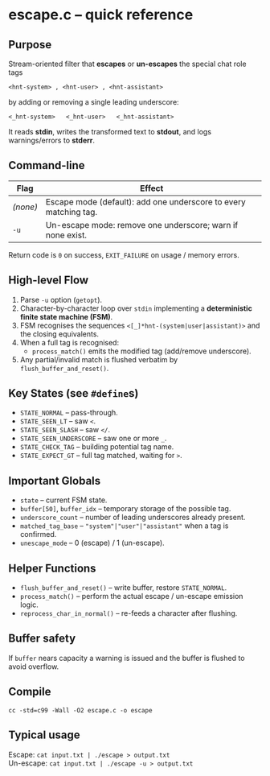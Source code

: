 # escape.c – quick reference

Purpose  
-------  
Stream-oriented filter that **escapes** or **un-escapes** the special chat
role tags

```
<hnt-system> , <hnt-user> , <hnt-assistant>
```

by adding or removing a single leading underscore:

```
<_hnt-system>   <_hnt-user>   <_hnt-assistant>
```

It reads **stdin**, writes the transformed text to **stdout**, and logs
warnings/errors to **stderr**.

Command-line  
------------  

| Flag | Effect |
|------|--------|
| *(none)* | Escape mode (default): add one underscore to every matching tag. |
| `-u` | Un-escape mode: remove one underscore; warn if none exist. |

Return code is `0` on success, `EXIT_FAILURE` on usage / memory errors.

High-level Flow  
---------------  
1. Parse `-u` option (`getopt`).  
2. Character-by-character loop over `stdin` implementing a **deterministic
   finite state machine (FSM)**.  
3. FSM recognises the sequences `<[_]*hnt-(system|user|assistant)>` and the
   closing equivalents.  
4. When a full tag is recognised:
   * `process_match()` emits the modified tag (add/remove underscore).  
5. Any partial/invalid match is flushed verbatim by `flush_buffer_and_reset()`.

Key States (see `#define`s)  
---------------------------  
* `STATE_NORMAL` – pass-through.  
* `STATE_SEEN_LT` – saw `<`.  
* `STATE_SEEN_SLASH` – saw `</`.  
* `STATE_SEEN_UNDERSCORE` – saw one or more `_`.  
* `STATE_CHECK_TAG` – building potential tag name.  
* `STATE_EXPECT_GT` – full tag matched, waiting for `>`.

Important Globals  
-----------------  
* `state` – current FSM state.  
* `buffer[50]`, `buffer_idx` – temporary storage of the possible tag.  
* `underscore_count` – number of leading underscores already present.  
* `matched_tag_base` – `"system"|"user"|"assistant"` when a tag is confirmed.  
* `unescape_mode` – 0 (escape) / 1 (un-escape).

Helper Functions  
----------------  
* `flush_buffer_and_reset()` – write buffer, restore `STATE_NORMAL`.  
* `process_match()` – perform the actual escape / un-escape emission logic.  
* `reprocess_char_in_normal()` – re-feeds a character after flushing.

Buffer safety  
-------------  
If `buffer` nears capacity a warning is issued and the buffer is flushed to
avoid overflow.

Compile  
-------  
```
cc -std=c99 -Wall -O2 escape.c -o escape
```

Typical usage  
-------------  
Escape:   `cat input.txt | ./escape > output.txt`  
Un-escape: `cat input.txt | ./escape -u > output.txt`